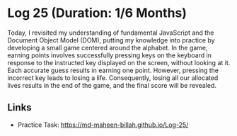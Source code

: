 # Log 25 (Duration: 1/6 Months)
Today, I revisited my understanding of fundamental JavaScript and the Document Object Model (DOM), putting my knowledge into practice by developing a small game centered around the alphabet. In the game, earning points involves successfully pressing keys on the keyboard in response to the instructed key displayed on the screen, without looking at it. Each accurate guess results in earning one point. However, pressing the incorrect key leads to losing a life. Consequently, losing all our allocated lives results in the end of the game, and the final score will be revealed.

## Links

 - Practice Task: https://md-maheen-billah.github.io/Log-25/
